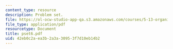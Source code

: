 ```yaml
---
content_type: resource
description: Problem set.
file: https://ol-ocw-studio-app-qa.s3.amazonaws.com/courses/5-13-organic-chemistry-ii-fall-2006/42eb0c2aea3b2a3a30953f7d10eb14b2_pset6.pdf
file_type: application/pdf
resourcetype: Document
title: pset6.pdf
uid: 42eb0c2a-ea3b-2a3a-3095-3f7d10eb14b2
---
```

